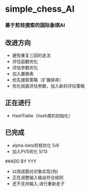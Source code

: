 # simple_chess_AI
### 基于剪枝搜索的国际象棋AI

## 改进方向
* 避免重复三回的走法
* 评估函数优化
* 评估参数优化
* 加入置换表
* 优先搜索策略（扩展排序）
* 优化局面评估参数，加入新的评估策略

## 正在进行
* HashTable（hash类的初始化）

## 已完成
* alpha-beta剪枝优化 5/6
* 加入PVS优化 5/13


##ADD BY YYY
* 以改成面对对象实现(伪)
* 正在调整输入输出符合规则
* 还不支持输入.进行重新走子